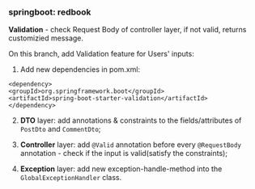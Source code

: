 ### springboot: redbook

**Validation** - check Request Body of controller layer, if not valid, returns customizied message.

On this branch, add Validation feature for Users' inputs:

1. Add new dependencies in pom.xml:
```
<dependency>
<groupId>org.springframework.boot</groupId>
<artifactId>spring-boot-starter-validation</artifactId>
</dependency>
```

2. **DTO** layer: add annotations & constraints to the fields/attributes of `PostDto` and `CommentDto`;

3. **Controller** layer: add `@Valid` annotation before every `@RequestBody` annotation - check if the input is valid(satisfy the constraints);

4. **Exception** layer: add new exception-handle-method into the `GlobalExceptionHandler` class. 
